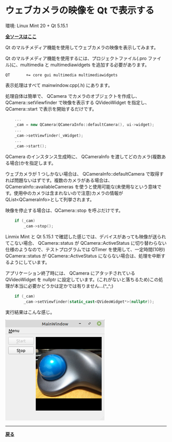 # ウェブカメラの映像を Qt で表示する

環境: Linux Mint 20 + Qt 5.15.1

**[全ソースはここ](https://github.com/Taro3/ViewWebcam)**

Qt のマルチメディア機能を使用してウェブカメラの映像を表示してみます。

Qt のマルチメディア機能を使用するには、プロジェクトファイル(.pro ファイル)に、multimedia と multimediawidgets を追加する必要があります。

```QMake
QT       += core gui multimedia multimediawidgets
```

表示処理はすべて mainwindow.cpp(.h) にあります。

処理自体は簡単で、 QCamera でカメラのオブジェクトを作成し、 QCamera::setViewfinder で映像を表示する QVideoWidget を指定し、 QCamera::start で表示を開始するだけです。

```C++
    ...
    _cam = new QCamera(QCameraInfo::defaultCamera(), ui->widget);
    ...
    _cam->setViewfinder(_vWidget);
    ...
    _cam->start();
```

QCamera のインスタンス生成時に、 QCameraInfo を渡してどのカメラ(複数ある場合)かを指定します。

ウェブカメラが 1 つしかない場合は、 QCameraInfo::defaultCamera で取得すれば問題ないはずです。複数のカメラがある場合は、 QCameraInfo::availableCameras を使うと使用可能な(未使用なという意味です。使用中のカメラは含まれないので注意)カメラの情報が QList\<QCameraInfo\>として列挙されます。

映像を停止する場合は、QCamera::stop を呼ぶだけです。

```C++
    if (_cam)
        _cam->stop();
```

Linmix Mint と Qt 5.15.1 で確認した感じでは、デバイスがあっても映像が送られてこない場合、 QCamera::status が QCamera::ActiveStatus に切り替わらない仕様のようなので、テストプログラムでは QTimer を使用して、一定時間(10秒) QCamera::status が QCamera::ActiveStatus にならない場合は、処理を中断するようにしています。

アプリケーション終了時には、 QCamera にアタッチされている QVideoWidget を nullptr に設定しています。(これがないと落ちるため)この処理が本当に必要かどうかは定かでは有りません…(^_^;)

```C++
    if (_cam)
        _cam->setViewfinder(static_cast<QVideoWidget*>(nullptr));
```

実行結果はこんな感じ。

![実行結果](img/1.png)

***

**[戻る](../Qt.md)**

